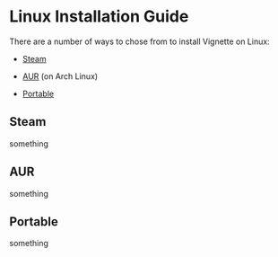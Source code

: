 # Linux Installation Guide

There are a number of ways to chose from to install Vignette on Linux:

- [Steam](#Steam)

- [AUR](#AUR) (on Arch Linux)

- [Portable](#Portable)



## Steam

something





## AUR

something





## Portable

something
